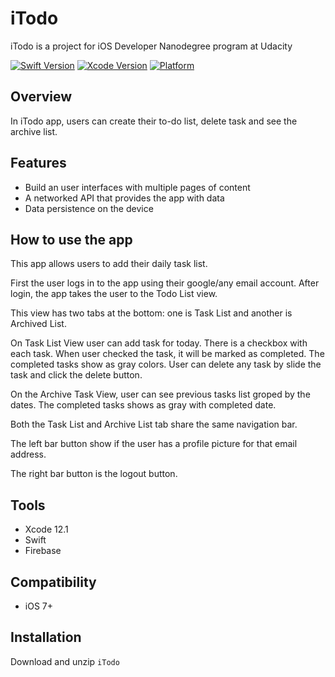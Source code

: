 # iTodo

iTodo is a project for iOS Developer Nanodegree program at Udacity

[![Swift Version](https://img.shields.io/badge/Swift-5.3-brightgreen)](https://swift.org) [![Xcode Version](https://img.shields.io/badge/Xcode-12.1-success.svg)](https://swift.org) [![Platform](https://img.shields.io/cocoapods/p/LFAlertController.svg?style=flat)](https://swift.org)

## Overview

In iTodo app, users can create their to-do list, delete task and see the archive list. 

## Features

- Build an user interfaces with multiple pages of content
- A networked API that provides the app with data
- Data persistence on the device

## How to use the app
This app allows users to add their daily task list.

First the user logs in to the app using their google/any email account. After login, the app takes the user to the Todo List view. 

This view has two tabs at the bottom: one is Task List and another is Archived List.

On Task List View user can add task for today. There is a checkbox with each task. When user checked the task, it will be marked as completed. The completed tasks show as gray colors. User can delete any task by slide the task and click the delete button.

On the Archive Task View, user can see previous tasks list groped by the dates. The completed tasks shows as gray with completed date.

Both the Task List and Archive List tab share the same navigation bar.

The left bar button show if the user has a profile picture for that email address. 

The right bar button is the logout button.

## Tools

- Xcode 12.1
- Swift
- Firebase
 
## Compatibility

 - iOS 7+

## Installation

Download and unzip ```iTodo```





